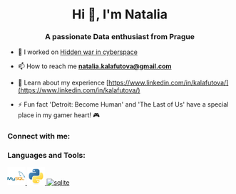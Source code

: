 <h1 align="center">Hi 👋, I'm Natalia</h1>
<h3 align="center">A passionate Data enthusiast from Prague</h3>

- 🔭 I worked on [Hidden war in cyberspace](https://medium.com/@natliakalafutov/hidden-war-in-cyberspace-685caa944980)

- 📫 How to reach me **natalia.kalafutova@gmail.com**

- 📄 Learn about my experience [https://www.linkedin.com/in/kalafutova/](https://www.linkedin.com/in/kalafutova/)

- ⚡ Fun fact 'Detroit: Become Human' and 'The Last of Us' have a special place in my gamer heart! 🎮

<h3 align="left">Connect with me:</h3>
<p align="left">
</p>

<h3 align="left">Languages and Tools:</h3>
<p align="left"> <a href="https://www.mysql.com/" target="_blank" rel="noreferrer"> <img src="https://raw.githubusercontent.com/devicons/devicon/master/icons/mysql/mysql-original-wordmark.svg" alt="mysql" width="40" height="40"/> </a> <a href="https://www.python.org" target="_blank" rel="noreferrer"> <img src="https://raw.githubusercontent.com/devicons/devicon/master/icons/python/python-original.svg" alt="python" width="40" height="40"/> </a> <a href="https://www.sqlite.org/" target="_blank" rel="noreferrer"> <img src="https://www.vectorlogo.zone/logos/sqlite/sqlite-icon.svg" alt="sqlite" width="40" height="40"/> </a> </p>
